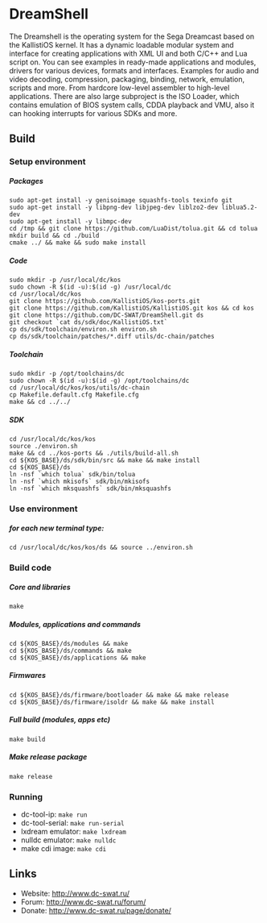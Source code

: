 DreamShell
==========

The Dreamshell is the operating system for the Sega Dreamcast based on the KallistiOS kernel.
It has a dynamic loadable modular system and  interface for creating applications with XML UI and both C/C++ and Lua script on.
You can see examples in ready-made applications and modules, drivers for various devices, formats and interfaces. Examples for audio and video decoding, compression, packaging, binding, network, emulation, scripts and more. From hardcore low-level assembler to high-level applications.
There are also large subproject is the ISO Loader, which contains emulation of BIOS system calls, CDDA playback and VMU, also it can hooking interrupts for various SDKs and more.


## Build

### Setup environment
##### Packages
```console
sudo apt-get install -y genisoimage squashfs-tools texinfo git
sudo apt-get install -y libpng-dev libjpeg-dev liblzo2-dev liblua5.2-dev
sudo apt-get install -y libmpc-dev
cd /tmp && git clone https://github.com/LuaDist/tolua.git && cd tolua
mkdir build && cd ./build
cmake ../ && make && sudo make install
```
##### Code
```console
sudo mkdir -p /usr/local/dc/kos
sudo chown -R $(id -u):$(id -g) /usr/local/dc
cd /usr/local/dc/kos
git clone https://github.com/KallistiOS/kos-ports.git
git clone https://github.com/KallistiOS/KallistiOS.git kos && cd kos
git clone https://github.com/DC-SWAT/DreamShell.git ds
git checkout `cat ds/sdk/doc/KallistiOS.txt`
cp ds/sdk/toolchain/environ.sh environ.sh
cp ds/sdk/toolchain/patches/*.diff utils/dc-chain/patches
```
##### Toolchain
```console
sudo mkdir -p /opt/toolchains/dc
sudo chown -R $(id -u):$(id -g) /opt/toolchains/dc
cd /usr/local/dc/kos/kos/utils/dc-chain
cp Makefile.default.cfg Makefile.cfg
make && cd ../../
```
##### SDK
```console
cd /usr/local/dc/kos/kos
source ./environ.sh
make && cd ../kos-ports && ./utils/build-all.sh
cd ${KOS_BASE}/ds/sdk/bin/src && make && make install
cd ${KOS_BASE}/ds
ln -nsf `which tolua` sdk/bin/tolua
ln -nsf `which mkisofs` sdk/bin/mkisofs
ln -nsf `which mksquashfs` sdk/bin/mksquashfs
```

### Use environment
##### for each new terminal type:
```console
cd /usr/local/dc/kos/kos/ds && source ../environ.sh
```

### Build code
##### Core and libraries
```console
make
```
##### Modules, applications and commands
```console
cd ${KOS_BASE}/ds/modules && make
cd ${KOS_BASE}/ds/commands && make
cd ${KOS_BASE}/ds/applications && make
```
##### Firmwares
```console
cd ${KOS_BASE}/ds/firmware/bootloader && make && make release
cd ${KOS_BASE}/ds/firmware/isoldr && make && make install
```
##### Full build (modules, apps etc)
```console
make build
```
##### Make release package
```console
make release
```

### Running
- dc-tool-ip: `make run`
- dc-tool-serial: `make run-serial`
- lxdream emulator: `make lxdream`
- nulldc emulator: `make nulldc`
- make cdi image: `make cdi`

## Links
- Website: http://www.dc-swat.ru/ 
- Forum: http://www.dc-swat.ru/forum/ 
- Donate: http://www.dc-swat.ru/page/donate/
